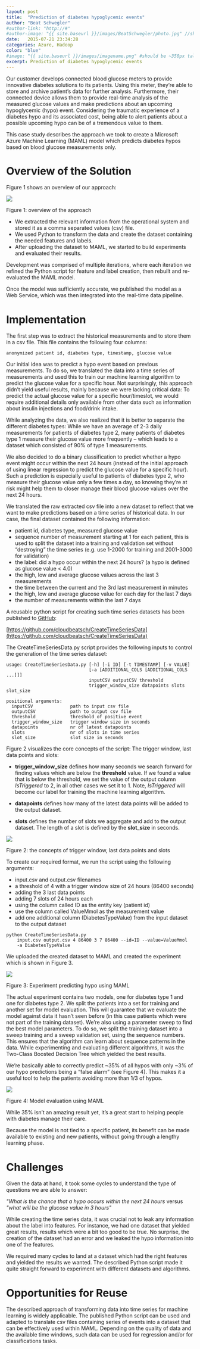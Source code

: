 ```yaml
---
layout: post
title:  "Prediction of diabetes hypoglycemic events"
author: "Beat Schwegler"
#author-link: "http://#"
#author-image: "{{ site.baseurl }}/images/BeatSchwegler/photo.jpg" //should be square dimensions
date:   2015-07-21 23:34:28
categories: Azure, Hadoop
color: "blue"
#image: "{{ site.baseurl }}/images/imagename.png" #should be ~350px tall
excerpt: Prediction of diabetes hypoglycemic events
---
```

Our customer develops connected blood glucose meters to provide innovative diabetes solutions to its patients. Using this meter, they’re able to store and archive patient’s data for further analysis. Furthermore, their connected device allows them to provide real-time analysis of the measured glucose values and make predictions about an upcoming hypoglycemic (hypo) event. Considering the traumatic experience of a diabetes hypo and its associated cost, being able to alert patients about a possible upcoming hypo can be of a tremendous value to them.

This case study describes the approach we took to create a Microsoft Azure Machine Learning (MAML) model which predicts diabetes hypos based on blood glucose measurements only.

# Overview of the Solution

Figure 1 shows an overview of our approach:

![]({{site.baseurl}}/images/2015-07-21-Prediction-of-diabetes-hypoglycemic-events_images/image001.png) 

Figure 1: overview of the approach

- We extracted the relevant information from the operational system and stored it as a comma separated values (csv) file. 
- We used Python to transform the data and create the dataset containing the needed features and labels. 
- After uploading the dataset to MAML, we started to build experiments and evaluated their results. 


Development was comprised of multiple iterations, where each iteration we refined the Python script for feature and label creation, then rebuilt and re-evaluated the MAML model.

Once the model was sufficiently accurate, we published the model as a Web Service, which was then integrated into the real-time data pipeline.

# Implementation

The first step was to extract the historical measurements and to store them in a csv file. This file contains the following four columns:

```
anonymized patient id, diabetes type, timestamp, glucose value
```

Our initial idea was to predict a hypo event based on previous measurements. To do so, we translated the data into a time series of measurements and used this to train our machine learning algorithm to predict the glucose value for a specific hour. Not surprisingly, this approach didn’t yield useful results, mainly because we were lacking critical data: To predict the actual glucose value for a specific hour/timeslot, we would require additional details only available from other data such as information about insulin injections and food/drink intake.

While analyzing the data, we also realized that it is better to separate the different diabetes types: While we have an average of 2-3 daily measurements for patients of diabetes type 2, many patients of diabetes type 1 measure their glucose value more frequently – which leads to a dataset which consisted of 90% of type 1 measurements.

We also decided to do a binary classification to predict whether a hypo event might occur within the next 24 hours (instead of the initial approach of using linear regression to predict the glucose value for a specific hour). Such a prediction is especially useful to patients of diabetes type 2, who measure their glucose value only a few times a day, so knowing they’re at risk might help them to closer manage their blood glucose values over the next 24 hours.

We translated the raw extracted csv file into a new dataset to reflect that we want to make predictions based on a time series of historical data. In our case, the final dataset contained the following information:

- patient id, diabetes type, measured glucose value
- sequence number of measurement
starting at 1 for each patient, this is used to split the dataset into a training and validation set without “destroying” the time series (e.g. use 1-2000 for training and 2001-3000 for validation)
- the label: did a hypo occur within the next 24 hours? (a hypo is defined as glucose value < 4.0)
- the high, low and average glucose values across the last 3 measurements
- the time between the current and the 3rd last measurement in minutes
- the high, low and average glucose value for each day for the last 7 days 
- the number of measurements within the last 7 days

A reusable python script for creating such time series datasets has been published to [GitHub](http://github.com):

[https://github.com/cloudbeatsch/CreateTimeSeriesData](https://github.com/cloudbeatsch/CreateTimeSeriesData)

The CreateTimeSeriesData.py script provides the following inputs to control the generation of the time series dataset:

```
usage: CreateTimeSeriesData.py [-h] [-i ID] [-t TIMESTAMP] [-v VALUE]
                               [-a [ADDITIONAL_COLS [ADDITIONAL_COLS ...]]]
                               inputCSV outputCSV threshold
                               trigger_window_size datapoints slots slot_size

positional arguments:
  inputCSV              path to input csv file
  outputCSV             path to output csv file
  threshold             threshold of positive event
  trigger_window_size   trigger window size in seconds
  datapoints            nr of latest datapoints
  slots                 nr of slots in time series
  slot_size             slot size in seconds
```

Figure 2 visualizes the core concepts of the script: The trigger window, last data points and slots:

- **trigger_window_size** defines how many seconds we search forward for finding values which are below the **threshold** value. If we found a value that is below the threshold, we set the value of the output column _IsTriggered_ to 2, in all other cases we set it to 1\. Note, _IsTriggered_ will become our label for training the machine learning algorithm.

- **datapoints** defines how many of the latest data points will be added to the output dataset.

- **slots** defines the number of slots we aggregate and add to the output dataset. The length of a slot is defined by the **slot_size** in seconds.

![]({{site.baseurl}}/images/2015-07-21-Prediction-of-diabetes-hypoglycemic-events_images/image002.png)

Figure 2: the concepts of trigger window, last data points and slots

To create our required format, we run the script using the following arguments:

- input.csv and output.csv filenames
- a threshold of 4 with a trigger window size of 24 hours (86400 seconds)
- adding the 3 last data points
- adding 7 slots of 24 hours each
- using the column called ID as the entity key (patient id)
- use the column called ValueMmol as the measurement value
- add one additional column (DiabetesTypeValue) from the input dataset to the output dataset

````
python CreateTimeSeriesData.py 
	input.csv output.csv 4 86400 3 7 86400 --id=ID --value=ValueMmol 
	-a DiabetesTypeValue
````

We uploaded the created dataset to MAML and created the experiment which is shown in Figure 3\.

![]({{site.baseurl}}/images/2015-07-21-Prediction-of-diabetes-hypoglycemic-events_images/image003.jpg)

Figure 3: Experiment predicting hypo using MAML

The actual experiment contains two models, one for diabetes type 1 and one for diabetes type 2\. We split the patients into a set for training and another set for model evaluation. This will guarantee that we evaluate the model against data it hasn’t seen before (in this case patients which were not part of the training dataset). We’re also using a parameter sweep to find the best model parameters. To do so, we split the training dataset into a sweep training and a sweep validation set, using the sequence numbers. This ensures that the algorithm can learn about sequence patterns in the data. While experimenting and evaluating different algorithms, it was the Two-Class Boosted Decision Tree which yielded the best results.

We’re basically able to correctly predict ~35% of all hypos with only ~3% of our hypo predictions being a “false alarm” (see Figure 4). This makes it a useful tool to help the patients avoiding more than 1/3 of hypos.

![]({{site.baseurl}}/images/2015-07-21-Prediction-of-diabetes-hypoglycemic-events_images/image004.jpg)

Figure 4: Model evaluation using MAML

While 35% isn’t an amazing result yet, it’s a great start to helping people with diabetes manage their care.

Because the model is not tied to a specific patient, its benefit can be made available to existing and new patients, without going through a lengthy learning phase.

# Challenges

Given the data at hand, it took some cycles to understand the type of questions we are able to answer:

_"What is the chance that a hypo occurs within the next 24 hours_ 
versus 
_"what will be the glucose value in 3 hours"_

While creating the time series data, it was crucial not to leak any information about the label into features. For instance, we had one dataset that yielded great results, results which were a bit too good to be true. No surprise, the creation of the dataset had an error and we leaked the hypo information into one of the features.

We required many cycles to land at a dataset which had the right features and yielded the results we wanted. The described Python script made it quite straight forward to experiment with different datasets and algorithms.

# Opportunities for Reuse

The described approach of transforming data into time series for machine learning is widely applicable. The published Python script can be used and adapted to translate csv files containing series of events into a dataset that can be effectively used within MAML. Depending on the quality of data and the available time windows, such data can be used for regression and/or for classifications tasks.